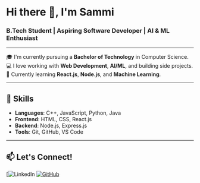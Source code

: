 # Hi there 👋, I'm Sammi

### B.Tech Student | Aspiring Software Developer | AI & ML Enthusiast

---

🎓 I'm currently pursuing a **Bachelor of Technology** in Computer Science.<br>
💻 I love working with **Web Development**, **AI/ML**, and building side projects.<br>
🌱 Currently learning **React.js**, **Node.js**, and **Machine Learning**.<br>

---

## 🔧 Skills

- **Languages**: C++, JavaScript, Python, Java
- **Frontend**: HTML, CSS, React.js
- **Backend**: Node.js, Express.js
- **Tools**: Git, GitHub, VS Code

---

## 📫 Let's Connect!

[![LinkedIn]()
[![GitHub](https://img.shields.io/badge/GitHub-black?logo=github)](https://github.com/yourusername)
